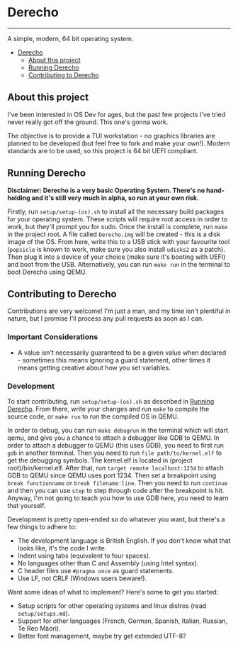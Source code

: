 # Derecho
---
A simple, modern, 64 bit operating system.

- [Derecho](#derecho)
	- [About this project](#about-this-project)
	- [Running Derecho](#running-derecho)
	- [Contributing to Derecho](#contributing-to-derecho)

## About this project
I've been interested in OS Dev for ages, but the past few projects I've tried never really got off the ground. This one's gonna work.

The objective is to provide a TUI workstation - no graphics libraries are planned to be developed (but feel free to fork and make your own!). Modern standards are to be used, so this project is 64 bit UEFI compliant.

## Running Derecho
**Disclaimer: Derecho is a very basic Operating System. There's no hand-holding and it's still very much in alpha, so run at your own risk.**

Firstly, run `setup/setup-(os).sh` to install all the necessary build packages for your operating system. These scripts will require root access in order to work, but they'll prompt you for sudo. Once the install is complete, run `make` in the project root. A file called `Derecho.img` will be created - this is a disk image of the OS. From here, write this to a USB stick with your favourite tool (`popsicle` is known to work, make sure you also install `udisks2` as a patch). Then plug it into a device of your choice (make sure it's booting with UEFI) and boot from the USB. Alternatively, you can run `make run` in the terminal to boot Derecho using QEMU.

## Contributing to Derecho
Contributions are very welcome! I'm just a man, and my time isn't plentiful in nature, but I promise I'll process any pull requests as soon as I can.

### Important Considerations
 - A value isn't necessarily guaranteed to be a given value when declared - sometimes this means ignoring a guard statement, other times it means getting creative about how you set variables.

### Development
To start contributing, run `setup/setup-(os).sh` as described in [Running Derecho](#running-derecho). From there, write your changes and run `make` to compile the source code, or `make run` to run the compiled OS in QEMU.

In order to debug, you can run `make debugrun` in the terminal which will start qemu, and give you a chance to attach a debugger like GDB to QEMU. In order to attach a debugger to QEMU (this uses GDB), you need to first run `gdb` in another terminal. Then you need to run `file path/to/kernel.elf` to get the debugging symbols. The kernel.elf is located in (project root)/bin/kernel.elf. After that, run `target remote localhost:1234` to attach GDB to QEMU since QEMU uses port 1234. Then set a breakpoint using `break functionname` or `break filename:line`. Then you need to run `continue` and then you can use `step` to step through code after the breakpoint is hit. Anyway, I'm not going to teach you how to use GDB here, you need to learn that yourself.

Development is pretty open-ended so do whatever you want, but there's a few things to adhere to:
 - The development language is British English. If you don't know what that looks like, it's the code I write.
 - Indent using tabs (equivalent to four spaces).
 - No languages other than C and Assembly (using Intel syntax).
 - C header files use `#pragma once` as guard statements.
 - Use LF, not CRLF (Windows users beware!).

Want some ideas of what to implement? Here's some to get you started:
 - Setup scripts for other operating systems and linux distros (read `setup/setups.md`).
 - Support for other languages (French, German, Spanish, Italian, Russian, Te Reo Māori).
 - Better font management, maybe try get extended UTF-8?